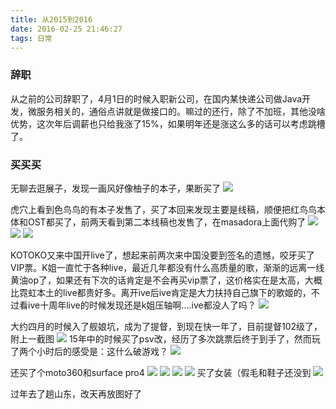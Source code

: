 ```yaml
---
title: 从2015到2016
date: 2016-02-25 21:46:27
tags: 日常
---
```

### 辞职
从之前的公司辞职了，4月1日的时候入职新公司，在国内某快递公司做Java开发，微服务相关的，通俗点讲就是做接口的。嘛过的还行，除了不加班，其他没啥优势，这次年后调薪也只给我涨了15%，如果明年还是涨这么多的话可以考虑跳槽了。

<!--more-->

### 买买买
无聊去逛展子，发现一画风好像柚子的本子，果断买了
![](http://r6.loli.io/6riI7r.jpg)

虎穴上看到色鸟鸟的有本子发售了，买了本回来发现主要是线稿，顺便把红鸟鸟本体和OST都买了，前两天看到第二本线稿也发售了，在masadora上面代购了
![](http://r.loli.io/EBveQb.jpg)
![](http://r.loli.io/73uqua.jpg)
![](http://r5.loli.io/Z7ZvYn.jpg)

KOTOKO又来中国开live了，想起来前两次来中国没要到签名的遗憾，咬牙买了VIP票。K姐一直忙于各种live，最近几年都没有什么高质量的歌，渐渐的远离一线黄油op了，如果还有下次的话肯定是不会再买vip票了，这价格实在是太高，大概比霓虹本土的live都贵好多。离开ive后ive肯定是大力扶持自己旗下的歌姬的，不过看ive十周年live的时候发现还是k姐压轴啊....ive都没人了吗？
![](http://r.loli.io/fyqqiy.jpg)

大约四月的时候入了舰娘坑，成为了提督，到现在快一年了，目前提督102级了，附上一截图
![](http://r5.loli.io/vU3URb.png)
15年中的时候买了psv改，经历了多次跳票后终于到手了，然而玩了两个小时后的感受是：这什么破游戏？
![](http://r5.loli.io/r6ZvQ3.jpg)


还买了个moto360和surface pro4
![](http://r.loli.io/ZnQZfq.jpg)
![](http://r6.loli.io/I7FNBr.jpg)
![](http://r5.loli.io/yMfyam.jpg)
![](http://r5.loli.io/7nemIn.jpg)
买了女装（假毛和鞋子还没到
![](http://r6.loli.io/qEvUVr.jpg)


过年去了趟山东，改天再放图好了